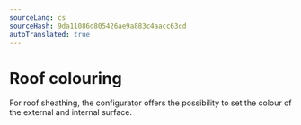 ```yaml
---
sourceLang: cs
sourceHash: 9da11086d805426ae9a883c4aacc63cd
autoTranslated: true
---
```



# Roof colouring

For roof sheathing, the configurator offers the possibility to set the colour of the external and internal surface.
